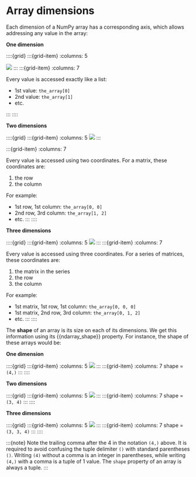 # Array dimensions

Each dimension of a NumPy array has a corresponding axis, which allows addressing any value in the array:



**One dimension**

::::{grid}
:::{grid-item}
:columns: 5

![](_static/images/fig_array_1d.png)
:::
:::{grid-item}
:columns: 7

Every value is accessed exactly like a list:

- 1st value: `the_array[0]`
- 2nd value: `the_array[1]`
- etc.

:::
::::

**Two dimensions**

::::{grid}
:::{grid-item}
:columns: 5
![](_static/images/fig_array_2d.png)
:::

:::{grid-item}
:columns: 7

Every value is accessed using two coordinates. For a matrix, these coordinates are:

1. the row
2. the column

For example: 

- 1st row, 1st column: `the_array[0, 0]`
- 2nd row, 3rd column: `the_array[1, 2]`
- etc.
:::
::::

**Three dimensions**

::::{grid}
:::{grid-item}
:columns: 5
![](_static/images/fig_array_3d.png)
:::
:::{grid-item}
:columns: 7

Every value is accessed using three coordinates. For a series of matrices, these coordinates are:

1. the matrix in the series
1. the row
2. the column

For example: 

- 1st matrix, 1st row, 1st column: `the_array[0, 0, 0]`
- 1st matrix, 2nd row, 3rd column: `the_array[0, 1, 2]`
- etc.
:::
::::

The **shape** of an array is its size on each of its dimensions. We get this information using its {{ndarray_shape}} property. For instance, the shape of these arrays would be:

**One dimension**

::::{grid}
:::{grid-item}
:columns: 5
![](_static/images/fig_array_1d.png)
:::
:::{grid-item}
:columns: 7
shape = `(4,)`
:::
::::

**Two dimensions**

::::{grid}
:::{grid-item}
:columns: 5
![](_static/images/fig_array_2d.png)
:::
:::{grid-item}
:columns: 7
shape = `(3, 4)`
:::
::::

**Three dimensions**

::::{grid}
:::{grid-item}
:columns: 5
![](_static/images/fig_array_3d.png)
:::
:::{grid-item}
:columns: 7
shape = `(3, 3, 4)`
:::
::::


:::{note}
Note the trailing comma after the 4 in the notation `(4,)` above. It is required to avoid confusing the tuple delimiter `()` with standard parentheses `()`. Writing `(4)` without a comma is an integer in parentheses, while writing `(4,)` with a comma is a tuple of 1 value. The `shape` property of an array is always a tuple.
:::
